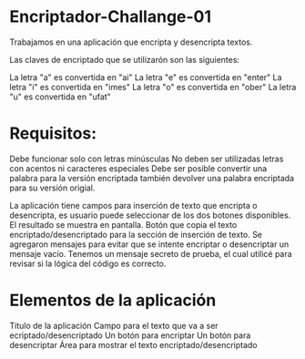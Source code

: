 # Encriptador-Challange-01

Trabajamos en una aplicación que encripta y desencripta textos.

Las claves de encriptado que se utilizarón son las siguientes:

La letra "a" es convertida en "ai" La letra "e" es convertida en "enter" La letra "i" es convertida en "imes" La letra "o" es convertida en "ober" La letra "u" es convertida en "ufat"

# Requisitos:
   Debe funcionar solo con letras minúsculas
   No deben ser utilizadas letras con acentos ni caracteres especiales
   Debe ser posible convertir una palabra para la versión encriptada también devolver una palabra encriptada para su versión origial.


La aplicación tiene campos para inserción de texto que encripta o desencripta, es usuario puede seleccionar de los dos botones disponibles.
El resultado se muestra en pantalla.
Botón que copia el texto encriptado/desencriptado para la sección de inserción de texto.
Se agregaron mensajes para evitar que se intente encriptar o desencriptar un mensaje vacío.
Tenemos un mensaje secreto de prueba, el cual utilicé para revisar si la lógica del código es correcto.

# Elementos de la aplicación
Titulo de la aplicación
Campo para el texto que va a ser ecriptado/desencriptado
Un botón para encriptar
Un botón para desencriptar
Área para mostrar el texto encriptado/desencriptado
